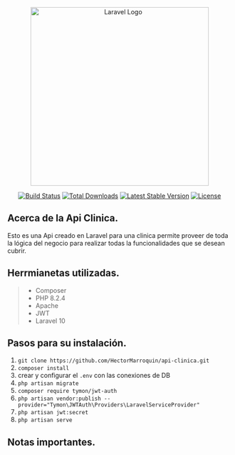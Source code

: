 <p align="center"><a href="https://laravel.com" target="_blank"><img src="https://raw.githubusercontent.com/laravel/art/master/logo-lockup/5%20SVG/2%20CMYK/1%20Full%20Color/laravel-logolockup-cmyk-red.svg" width="400" alt="Laravel Logo"></a></p>

<p align="center">
<a href="https://github.com/laravel/framework/actions"><img src="https://github.com/laravel/framework/workflows/tests/badge.svg" alt="Build Status"></a>
<a href="https://packagist.org/packages/laravel/framework"><img src="https://img.shields.io/packagist/dt/laravel/framework" alt="Total Downloads"></a>
<a href="https://packagist.org/packages/laravel/framework"><img src="https://img.shields.io/packagist/v/laravel/framework" alt="Latest Stable Version"></a>
<a href="https://packagist.org/packages/laravel/framework"><img src="https://img.shields.io/packagist/l/laravel/framework" alt="License"></a>
</p>

## Acerca de la Api Clinica.

Esto es una Api creado en Laravel para una clinica permite proveer de toda la lógica del negocio para realizar todas la funcionalidades que se desean cubrir. 

## Herrmianetas utilizadas.

> - Composer 
> - PHP 8.2.4
> - Apache
> - JWT
> - Laravel 10

## Pasos para su instalación.

1. `git clone https://github.com/HectorMarroquin/api-clinica.git`
2. `composer install`
3.  crear y configurar el `.env` con las conexiones de DB
4.  `php artisan migrate`
5.  `composer require tymon/jwt-auth`
6.  `php artisan vendor:publish --provider="Tymon\JWTAuth\Providers\LaravelServiceProvider"`
7.  `php artisan jwt:secret`
8.  `php artisan serve`

## Notas importantes.

